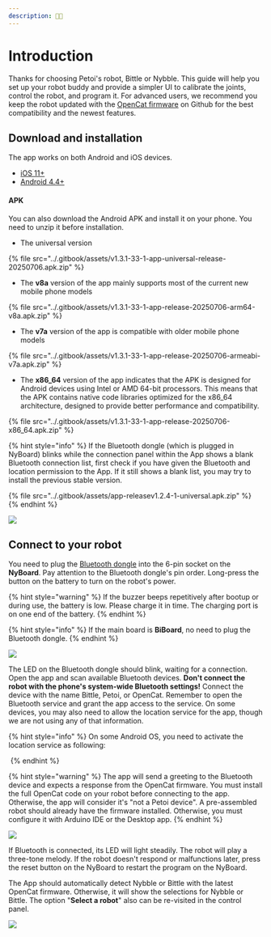 ```yaml
---
description: 📱🤖
---
```


# Introduction

Thanks for choosing Petoi's robot, Bittle or Nybble. This guide will help you set up your robot buddy and provide a simpler UI to calibrate the joints, control the robot, and program it. For advanced users, we recommend you keep the robot updated with the [OpenCat firmware](https://github.com/PetoiCamp/OpenCat) on Github for the best compatibility and the newest features.&#x20;

## Download and installation

The app works on both Android and iOS devices.

* [iOS 11+](https://apps.apple.com/us/app/petoi/id1581548095)
* [Android 4.4+](https://play.google.com/store/apps/details?id=com.petoi.petoiapp)

#### APK

You can also download the Android APK and install it on your phone. You need to unzip it before installation.&#x20;

* The universal version

{% file src="../.gitbook/assets/v1.3.1-33-1-app-universal-release-20250706.apk.zip" %}

* The **v8a** version of the app mainly supports most of the current new mobile phone models

{% file src="../.gitbook/assets/v1.3.1-33-1-app-release-20250706-arm64-v8a.apk.zip" %}

* The **v7a** version of the app is compatible with older mobile phone models

{% file src="../.gitbook/assets/v1.3.1-33-1-app-release-20250706-armeabi-v7a.apk.zip" %}

* The **x86\_64** version of the app indicates that the APK is designed for Android devices using Intel or AMD 64-bit processors. This means that the APK contains native code libraries optimized for the x86\_64 architecture, designed to provide better performance and compatibility.

{% file src="../.gitbook/assets/v1.3.1-33-1-app-release-20250706-x86_64.apk.zip" %}

{% hint style="info" %}
If the Bluetooth dongle (which is plugged in NyBoard) blinks while the connection panel within the App shows a blank Bluetooth connection list, first check if you have given the Bluetooth and location permission to the App. If it still shows a blank list, you may try to install the previous stable version.&#x20;

{% file src="../.gitbook/assets/app-releasev1.2.4-1-universal.apk.zip" %}
{% endhint %}

![](<../.gitbook/assets/image (243).png>)

## Connect to your robot

You need to plug the [Bluetooth dongle](https://docs.petoi.com/modules/bluetooth-dual-mode) into the 6-pin socket on the **NyBoard**. Pay attention to the Bluetooth dongle's pin order. Long-press the button on the battery to turn on the robot's power.&#x20;

{% hint style="warning" %}
If the buzzer beeps repetitively after bootup or during use, the battery is low. Please charge it in time. The charging port is on one end of the battery.&#x20;
{% endhint %}

{% hint style="info" %}
If the main board is **BiBoard**, no need to plug the Bluetooth dongle.
{% endhint %}

![](../.gitbook/assets/blue.jpg)

The LED on the Bluetooth dongle should blink, waiting for a connection. Open the app and scan available Bluetooth devices. **Don't connect the robot with the phone's system-wide Bluetooth settings!** Connect the device with the name Bittle, Petoi, or OpenCat. Remember to open the Bluetooth service and grant the app access to the service. On some devices, you may also need to allow the location service for the app, though we are not using any of that information.

{% hint style="info" %}
On some Android OS, you need to activate the location service as following:

<img src="../.gitbook/assets/location service.png" alt="" data-size="original">
{% endhint %}

{% hint style="warning" %}
The app will send a greeting to the Bluetooth device and expects a response from the OpenCat firmware. You must install the full OpenCat code on your robot before connecting to the app. Otherwise, the app will consider it's "not a Petoi device". A pre-assembled robot should already have the firmware installed. Otherwise, you must configure it with Arduino IDE or the Desktop app.&#x20;
{% endhint %}

![](../.gitbook/assets/connectModel.png)

If Bluetooth is connected, its LED will light steadily. The robot will play a three-tone melody. If the robot doesn't respond or malfunctions later, press the reset button on the NyBoard to restart the program on the NyBoard.&#x20;

The App should automatically detect Nybble or Bittle with the latest OpenCat firmware. Otherwise, it will show the selections for Nybble or Bittle. The option "**Select a robot**" also can be re-visited in the control panel.

![](<../.gitbook/assets/Control_Cali_en (1).jpg>)
